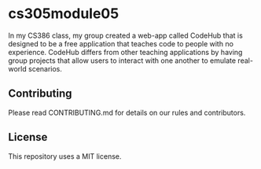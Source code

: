 # cs305module05

In my CS386 class, my group created a web-app called CodeHub that is designed to be a free application that teaches code to people with no experience. CodeHub differs from other teaching applications by having group projects that allow users to interact with one another to emulate real-world scenarios.

## Contributing ##
Please read CONTRIBUTING.md for details on our rules and contributors.

## License ##
This repository uses a MIT license.

